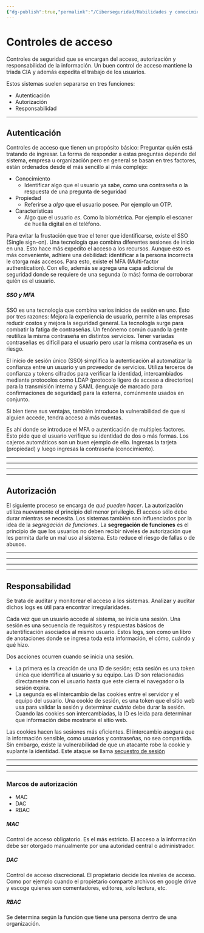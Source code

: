 ```yaml
---
{"dg-publish":true,"permalink":"/Ciberseguridad/Habilidades y conocimientos básicos/Fundamentos de seguridad/Controles de acceso/"}
---
```


# Controles de acceso

Controles de seguridad que se encargan del acceso, autorización y responsabilidad de la información.
Un buen control de acceso mantiene la triada CIA y además expedita el trabajo de los usuarios.

Estos sistemas suelen separarse en tres funciones:
- Autenticación
- Autorización
- Responsabilidad

---

## Autenticación

Controles de acceso que tienen un propósito básico: Preguntar quién está tratando de ingresar.
La forma de responder a estas preguntas depende del sistema, empresa u organización pero en general se basan en tres factores, están ordenados desde el más sencillo al más complejo:
- Conocimiento
  - Identificar algo que el usuario ya sabe, como una contraseña o la respuesta de una pregunta de seguridad
- Propiedad
  - Referirse a *algo* que el usuario posee. Por ejemplo un OTP.
- Características
  - Algo que el usuario *es*. Como la biométrica. Por ejemplo el escaner de huella digital en el teléfono.

Para evitar la frustación que trae el tener que identificarse, existe el SSO (Single sign-on). Una tecnología que combina diferentes sesiones de inicio en una. Esto hace más expedito el acceso a los recursos.
Aunque esto es más conveniente, adhiere una debilidad: identificar a la persona incorrecta le otorga más accesos.
Para esto, existe el MFA (Multi-factor authentication). Con ello, además se agrega una capa adicional de seguridad donde se requiere de una segunda (o más) forma de corroborar quién es el usuario.

##### SSO y MFA
SSO es una tecnología que combina varios inicios de sesión en uno. Esto por tres razones: Mejora la experiencia de usuario, permite a las empresas reducir costos y mejora la seguridad general.
La tecnología surge para combatir la fatiga de contraseñas. Un fenónemo común cuando la gente reutiliza la misma contraseña en distintos servicios. Tener variadas contraseñas es difícil para el usuario pero usar la misma contraseña es un riesgo.

El inicio de sesión único (SSO) simplifica la autenticación al automatizar la confianza entre un usuario y un proveedor de servicios. Utiliza terceros de confianza y tokens cifrados para verificar la identidad, intercambiados mediante protocolos como LDAP (protocolo ligero de acceso a directorios) para la transmisión interna y SAML (lenguaje de marcado para confirmaciones de seguridad) para la externa, comúnmente usados en conjunto.

Si bien tiene sus ventajas, también introduce la vulnerabilidad de que si alguien accede, tendra acceso a más cuentas.

Es ahí donde se introduce el MFA o autenticación de multiples factores.
Esto pide que el usuario verifique su identidad de dos o más formas. Los cajeros automáticos son un buen ejemplo de ello. Ingresas la tarjeta (propiedad) y luego ingresas la contraseña (conocimiento).

---
---
---
---

## Autorización

El siguiente proceso se encarga de _qué pueden hacer_. La autorización utiliza nuevamente el principio del menor privilegio. El acceso sólo debe durar mientras se necesita.
Los sistemas también son influenciados por la idea de la _segregación de funciones_.
La **segregación de funciones** es el principio de que los usuarios no deben recibir niveles de autorización que les permita darle un mal uso al sistema. Esto reduce el riesgo de fallas o de abusos.

---
---
---
---

## Responsabilidad

Se trata de auditar y monitorear el acceso a los sistemas.
Analizar y auditar dichos logs es útil para encontrar irregularidades. 

Cada vez que un usuario accede al sistema, se inicia una sesión. Una sesión es una secuencia de requisitos y respuestas básicos de autentificación asociados al mismo usuario. Estos logs, son como un libro de anotaciones donde se ingresa toda esta información, el cómo, cuándo y qué hizo.

Dos acciones ocurren cuando se inicia una sesión.
- La primera es la creación de una ID de sesión; esta sesión es una token única que identifica al usuario y su equipo. Las ID son relacionadas directamente con el usuario hasta que este cierra el navegador o la sesión expira.
- La segunda es el intercambio de las cookies entre el servidor y el equipo del usuario. Una cookie de sesión, es una token que el sitio web usa para validar la sesión y determinar _cuánto_ debe durar la sesión. Cuando las cookies son intercambiadas, la ID es leida para determinar que información debe mostrarte el sitio web.

Las cookies hacen las sesiones más eficientes. El intercambio asegura que la información sensible, como usuarios y contraseñas, no sea compartida. Sin embargo, existe la vulnerabilidad de que un atacante robe la cookie y suplante la identidad. Este ataque se llama [secuestro de sesión](-ENLACE-)

---
---
---

### Marcos de autorización

- MAC
- DAC
- RBAC

##### MAC
Control de acceso obligatorio. Es el más estricto. El acceso a la información debe ser otorgado manualmente por una autoridad central o administrador.

##### DAC
Control de acceso discrecional. El propietario decide los niveles de acceso. Como por ejemplo cuando el propietario comparte archivos en google drive y escoge quienes son comentadores, editores, solo lectura, etc.

##### RBAC
Se determina según la función que tiene una persona dentro de una organización.

